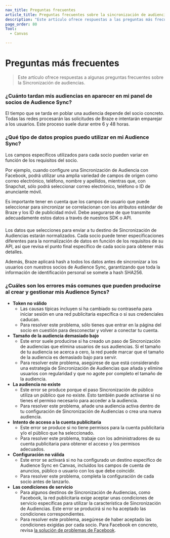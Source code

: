```yaml
---
nav_title: Preguntas frecuentes
article_title: Preguntas frecuentes sobre la sincronización de audiencias
description: "Este artículo ofrece respuestas a las preguntas más frecuentes sobre la Sincronización de audiencias."
page_order: 80
Tool:
  - Canvas

---
```


# Preguntas más frecuentes

> Este artículo ofrece respuestas a algunas preguntas frecuentes sobre la Sincronización de audiencias.

### ¿Cuánto tardan mis audiencias en aparecer en mi panel de socios de Audience Sync?

El tiempo que se tarda en poblar una audiencia depende del socio concreto. Todas las redes procesarán las solicitudes de Braze e intentarán emparejar a los usuarios. Este proceso suele durar entre 6 y 48 horas.



### ¿Qué tipo de datos propios puedo utilizar en mi Audience Sync?

Los campos específicos utilizados para cada socio pueden variar en función de los requisitos del socio. 

Por ejemplo, cuando configure una Sincronización de Audiencia con Facebook, podrá utilizar una amplia variedad de campos de origen como correo electrónico, teléfono, nombre y apellidos, mientras que, con Snapchat, sólo podrá seleccionar correo electrónico, teléfono o ID de anunciante móvil. 

Es importante tener en cuenta que los campos de usuario que puede seleccionar para sincronizar se correlacionan con los atributos estándar de Braze y los ID de publicidad móvil. Debe asegurarse de que transmite adecuadamente estos datos a través de nuestros SDK o API. 

### 

Los datos que selecciones para enviar a tu destino de Sincronización de Audiencias estarán normalizados. Cada socio puede tener especificaciones diferentes para la normalización de datos en función de los requisitos de su API, así que revisa el punto final específico de cada socio para obtener más detalles.

Además, Braze aplicará hash a todos los datos antes de sincronizar a los usuarios con nuestros socios de Audience Sync, garantizando que toda la información de identificación personal se somete a hash SHA256.

### 

 

### 

  

   

### ¿Cuáles son los errores más comunes que pueden producirse al crear y gestionar mis Audience Syncs?

- **Token no válido**<br>
  - Las causas típicas incluyen si ha cambiado su contraseña para iniciar sesión en una red publicitaria específica o si sus credenciales caducan.
  - Para resolver este problema, sólo tienes que entrar en la página del socio en cuestión para desconectar y volver a conectar tu cuenta.
- **Tamaño de la audiencia demasiado bajo**<br>
  - Este error suele producirse si ha creado un paso de Sincronización de audiencias que elimina usuarios de sus audiencias. Si el tamaño de tu audiencia se acerca a cero, la red puede marcar que el tamaño de la audiencia es demasiado bajo para servir. 
  - Para resolver este problema, asegúrese de que está considerando una estrategia de Sincronización de Audiencias que añada y elimine usuarios con regularidad y que no agote por completo el tamaño de la audiencia.
- **La audiencia no existe**<br>
  - Este error se produce porque el paso Sincronización de público utiliza un público que no existe. Esto también puede activarse si no tienes el permiso necesario para acceder a la audiencia. 
  - Para resolver este problema, añade una audiencia activa dentro de tu configuración de Sincronización de Audiencias o crea una nueva audiencia.
- **Intento de acceso a la cuenta publicitaria**<br>
  - Este error se produce si no tiene permisos para la cuenta publicitaria y/o el público que ha seleccionado.
  - Para resolver este problema, trabaje con los administradores de su cuenta publicitaria para obtener el acceso y los permisos adecuados. 
- **Configuración no válida**<br>
  - Este error se activará si no ha configurado un destino específico de Audience Sync en Canvas, incluidos los campos de cuenta de anuncios, público o usuario con los que debe coincidir. 
  - Para resolver este problema, completa la configuración de cada socio antes de lanzarlo.
- **Las condiciones de servicio**<br>
  - Para algunos destinos de Sincronización de Audiencias, como Facebook, la red publicitaria exige aceptar unas condiciones de servicio específicas para utilizar la característica de Sincronización de Audiencias. Este error se producirá si no ha aceptado las condiciones correspondientes. 
  - Para resolver este problema, asegúrese de haber aceptado las condiciones exigidas por cada socio. Para Facebook en concreto, revisa [la solución de problemas de Facebook]({{site.baseurl}}/partners/canvas_steps/facebook_audience_sync/#troubleshooting). 
